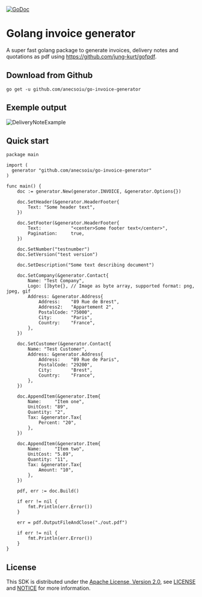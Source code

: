[![GoDoc](https://godoc.org/github.com/anecsoiu/go-invoice-generator?status.svg)](https://godoc.org/github.com/anecsoiu/go-invoice-generator)

# Golang invoice generator

A super fast golang package to generate invoices, delivery notes and quotations as pdf
using https://github.com/jung-kurt/gofpdf.

## Download from Github

```
go get -u github.com/anecsoiu/go-invoice-generator
```

## Exemple output

![DeliveryNoteExample](example.png)

## Quick start

```golang
package main

import (
  generator "github.com/anecsoiu/go-invoice-generator"
)

func main() {
	doc := generator.New(generator.INVOICE, &generator.Options{})

	doc.SetHeader(&generator.HeaderFooter{
		Text: "Some header text",
	})

	doc.SetFooter(&generator.HeaderFooter{
		Text:           "<center>Some footer text</center>",
		Pagination:     true,
	})

	doc.SetNumber("testnumber")
	doc.SetVersion("test version")

	doc.SetDescription("Some text describing document")

	doc.SetCompany(&generator.Contact{
		Name: "Test Company",
		Logo: []byte{}, // Image as byte array, supported format: png, jpeg, gif
		Address: &generator.Address{
			Address:    "89 Rue de Brest",
			Address2:   "Appartement 2",
			PostalCode: "75000",
			City:       "Paris",
			Country:    "France",
		},
	})

	doc.SetCustomer(&generator.Contact{
		Name: "Test Customer",
		Address: &generator.Address{
			Address:    "89 Rue de Paris",
			PostalCode: "29200",
			City:       "Brest",
			Country:    "France",
		},
	})

	doc.AppendItem(&generator.Item{
		Name:     "Item one",
		UnitCost: "89",
		Quantity: "2",
		Tax: &generator.Tax{
			Percent: "20",
		},
	})

	doc.AppendItem(&generator.Item{
		Name:     "Item two",
		UnitCost: "5.89",
		Quantity: "11",
		Tax: &generator.Tax{
			Amount: "10",
		},
	})

	pdf, err := doc.Build()

	if err != nil {
		fmt.Println(err.Error())
	}

	err = pdf.OutputFileAndClose("./out.pdf")

	if err != nil {
		fmt.Println(err.Error())
	}
}

```

## License

This SDK is distributed under the
[Apache License, Version 2.0](http://www.apache.org/licenses/LICENSE-2.0),
see [LICENSE](./LICENSE) and [NOTICE](./NOTICE) for more information.
